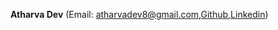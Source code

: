 **Atharva Dev**  (Email: [atharvadev8@gmail.com](mailto:atharvadev8@gmail.com),[Github](https://github.com/Atharva-Dev),[Linkedin](https://www.linkedin.com/in/atharva-dev-0aa677180))